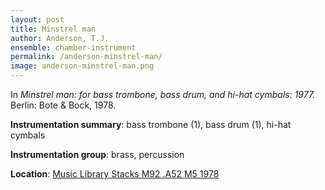 ```yaml
---
layout: post
title: Minstrel man
author: Anderson, T.J.
ensemble: chamber-instrument
permalink: /anderson-minstrel-man/
image: anderson-minstrel-man.png
---
```


In *Minstrel man: for bass trombone, bass drum, and hi-hat cymbals: 1977.* Berlin: Bote & Bock, 1978.

**Instrumentation summary**: bass trombone (1), bass drum (1), hi-hat cymbals 

**Instrumentation group**: brass, percussion 

**Location**: <a href="https://tufts-primo.hosted.exlibrisgroup.com/primo-explore/fulldisplay?docid=01TUN_ALMA2180919990003851&context=L&vid=01TUN&lang=en_US&search_scope=EVERYTHING&adaptor=Local%20Search%20Engine&tab=everything&query=any,contains,T.%20J.%20Anderson%20Minstrel%20Man&sortby=rank&offset=0" target="_blank">Music Library Stacks M92 .A52 M5 1978</a>
